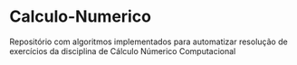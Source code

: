 # Calculo-Numerico
Repositório com algoritmos implementados para automatizar resolução de exercícios da disciplina de Cálculo Númerico Computacional
